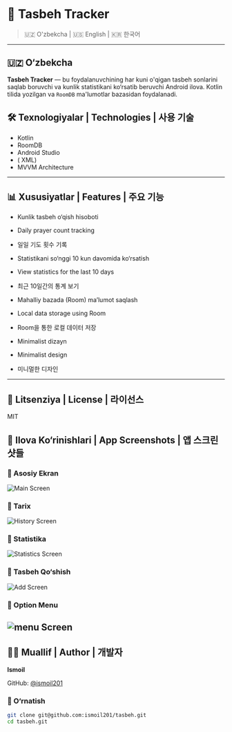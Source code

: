 # 📿 Tasbeh Tracker

> 🇺🇿 O'zbekcha | 🇺🇸 English | 🇰🇷 한국어

---

## 🇺🇿 O‘zbekcha

**Tasbeh Tracker** — bu foydalanuvchining har kuni o'qigan tasbeh sonlarini saqlab boruvchi va kunlik statistikani ko‘rsatib beruvchi Android ilova. Kotlin tilida yozilgan va `RoomDB` ma'lumotlar bazasidan foydalanadi.

## 🛠 Texnologiyalar | Technologies | 사용 기술

- Kotlin  
- RoomDB  
- Android Studio  
- ( XML)  
- MVVM Architecture  

---

## 📊 Xususiyatlar | Features | 주요 기능

- Kunlik tasbeh o‘qish hisoboti  
- Daily prayer count tracking  
- 일일 기도 횟수 기록  

- Statistikani so‘nggi 10 kun davomida ko‘rsatish  
- View statistics for the last 10 days  
- 최근 10일간의 통계 보기  

- Mahalliy bazada (Room) ma’lumot saqlash  
- Local data storage using Room  
- Room을 통한 로컬 데이터 저장  

- Minimalist dizayn  
- Minimalist design  
- 미니멀한 디자인  

---

## 📄 Litsenziya | License | 라이선스

MIT

## 📱 Ilova Ko‘rinishlari | App Screenshots | 앱 스크린샷들

### 🔹 Asosiy Ekran
![Main Screen](tasbeh_fon1.png)

### 🔹 Tarix
![History Screen](tasbeh_fon2.png)

### 🔹 Statistika
![Statistics Screen](tasbeh_fon3.png)

### 🔹 Tasbeh Qo‘shish
![Add Screen](tasbeh_fon4.png)


### 🔹 Option Menu 
![menu Screen](tasbeh_fon5.png)
---

## 👨‍💻 Muallif | Author | 개발자

**Ismoil**  

GitHub: [@ismoil201](https://github.com/ismoil201)


### 🚀 O‘rnatish

```bash
git clone git@github.com:ismoil201/tasbeh.git
cd tasbeh.git








